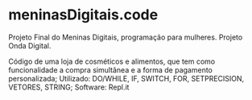 # meninasDigitais.code
Projeto Final do Meninas Digitais, programação para mulheres. Projeto Onda Digital.

Código de uma loja de cosméticos e alimentos, que tem como funcionalidade a compra simultânea e a forma de pagamento personalizada;
Utilizado: DO/WHILE, IF, SWITCH, FOR, SETPRECISION, VETORES, STRING;
Software: Repl.it
